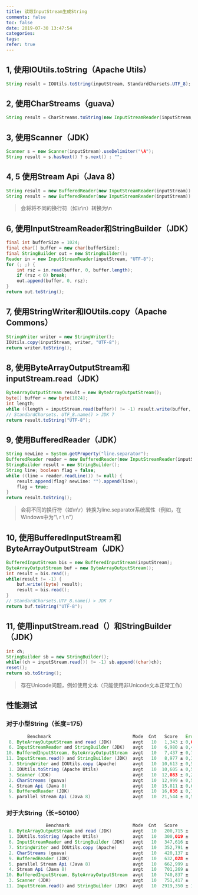 ```yaml
---
title: 读取InputStream生成String
comments: false
toc: false
date: 2019-07-30 13:47:54
categories: 
tags:
refer: true
---
```


## 1, 使用IOUtils.toString（Apache Utils）

``` java
String result = IOUtils.toString(inputStream, StandardCharsets.UTF_8);
```

## 2, 使用CharStreams（guava）

``` java
String result = CharStreams.toString(new InputStreamReader(inputStream, Charsets.UTF_8));
```

## 3, 使用Scanner（JDK）

``` java
Scanner s = new Scanner(inputStream).useDelimiter("\A");
String result = s.hasNext() ? s.next() : "";
```

## 4, 5 使用Stream Api（Java 8）

``` java
String result = new BufferedReader(new InputStreamReader(inputStream)).lines().collect(Collectors.joining("\n"));
String result = new BufferedReader(new InputStreamReader(inputStream)).lines().parallel().collect(Collectors.joining("\n"));  //并行
```

> 会将将不同的换行符（如\r\n）转换为\n

## 6, 使用InputStreamReader和StringBuilder（JDK）

``` java
final int bufferSize = 1024;
final char[] buffer = new char[bufferSize];
final StringBuilder out = new StringBuilder();
Reader in = new InputStreamReader(inputStream, "UTF-8");
for (; ;) {
    int rsz = in.read(buffer, 0, buffer.length);
    if (rsz < 0) break;
    out.append(buffer, 0, rsz);
}
return out.toString();
```

## 7, 使用StringWriter和IOUtils.copy（Apache Commons）

``` java
StringWriter writer = new StringWriter();
IOUtils.copy(inputStream, writer, "UTF-8");
return writer.toString();
```

## 8, 使用ByteArrayOutputStream和inputStream.read（JDK）

``` java
ByteArrayOutputStream result = new ByteArrayOutputStream();
byte[] buffer = new byte[1024];
int length;
while ((length = inputStream.read(buffer)) != -1) result.write(buffer, 0, length);
// StandardCharsets. UTF_8.name() > JDK 7
return result.toString("UTF-8");
```

## 9, 使用BufferedReader（JDK）

``` java
String newLine = System.getProperty("line.separator");
BufferedReader reader = new BufferedReader(new InputStreamReader(inputStream));
StringBuilder result = new StringBuilder();
String line; boolean flag = false;
while ((line = reader.readLine()) != null) {
    result.append(flag? newLine: "").append(line);
    flag = true;
}
return result.toString();
```

> 会将不同的换行符（如\n\r）转换为line.separator系统属性（例如，在Windows中为“\ r \ n”）

## 10, 使用BufferedInputStream和ByteArrayOutputStream（JDK）

``` java
BufferedInputStream bis = new BufferedInputStream(inputStream);
ByteArrayOutputStream buf = new ByteArrayOutputStream();
int result = bis.read();
while(result != -1) {
    buf.write((byte) result);
    result = bis.read();
}
// StandardCharsets.UTF_8.name() > JDK 7
return buf.toString("UTF-8");
```

## 11, 使用inputStream.read（）和StringBuilder （JDK）

``` java
int ch;
StringBuilder sb = new StringBuilder();
while((ch = inputStream.read()) != -1) sb.append((char)ch);
reset();
return sb.toString();
```

> 存在Unicode问题，例如使用文本（只能使用非Unicode文本正常工作）

## 性能测试

### 对于小型String（长度=175）

``` java
        Benchmark                               Mode  Cnt   Score   Error  Units
 8. ByteArrayOutputStream and read (JDK)        avgt   10   1,343 ± 0,028  us/op
 6. InputStreamReader and StringBuilder (JDK)   avgt   10   6,980 ± 0,404  us/op
10. BufferedInputStream, ByteArrayOutputStream  avgt   10   7,437 ± 0,735  us/op
11. InputStream.read() and StringBuilder (JDK)  avgt   10   8,977 ± 0,328  us/op
 7. StringWriter and IOUtils.copy (Apache)      avgt   10  10,613 ± 0,599  us/op
 1. IOUtils.toString (Apache Utils)             avgt   10  10,605 ± 0,527  us/op
 3. Scanner (JDK)                               avgt   10  12,083 ± 0,293  us/op
 2. CharStreams (guava)                         avgt   10  12,999 ± 0,514  us/op
 4. Stream Api (Java 8)                         avgt   10  15,811 ± 0,605  us/op
 9. BufferedReader (JDK)                        avgt   10  16,038 ± 0,711  us/op
 5. parallel Stream Api (Java 8)                avgt   10  21,544 ± 0,583  us/op
```

### 对于大String（长=50100）

``` java
               Benchmark                        Mode  Cnt   Score        Error  Units
 8. ByteArrayOutputStream and read (JDK)        avgt   10   200,715 ±   18,103  us/op
 1. IOUtils.toString (Apache Utils)             avgt   10   300,019 ±    8,751  us/op
 6. InputStreamReader and StringBuilder (JDK)   avgt   10   347,616 ±  130,348  us/op
 7. StringWriter and IOUtils.copy (Apache)      avgt   10   352,791 ±  105,337  us/op
 2. CharStreams (guava)                         avgt   10   420,137 ±   59,877  us/op
 9. BufferedReader (JDK)                        avgt   10   632,028 ±   17,002  us/op
 5. parallel Stream Api (Java 8)                avgt   10   662,999 ±   46,199  us/op
 4. Stream Api (Java 8)                         avgt   10   701,269 ±   82,296  us/op
10. BufferedInputStream, ByteArrayOutputStream  avgt   10   740,837 ±    5,613  us/op
 3. Scanner (JDK)                               avgt   10   751,417 ±   62,026  us/op
11. InputStream.read() and StringBuilder (JDK)  avgt   10  2919,350 ± 1101,942  us/op

```

